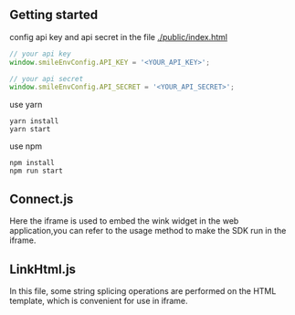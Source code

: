 ## Getting started

config api key and api secret in the file [./public/index.html](./public/index.html)

```js
// your api key
window.smileEnvConfig.API_KEY = '<YOUR_API_KEY>';

// your api secret
window.smileEnvConfig.API_SECRET = '<YOUR_API_SECRET>';
```
use yarn

```
yarn install
yarn start
```

use npm

```
npm install
npm run start
```

## Connect.js

Here the iframe is used to embed the wink widget in the web application,you can refer to the usage method to make the SDK run in the iframe.

## LinkHtml.js

In this file, some string splicing operations are performed on the HTML template, which is convenient for use in iframe.
